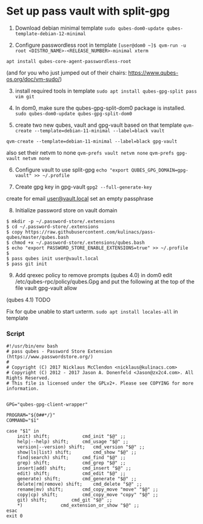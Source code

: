 # Set up pass vault with split-gpg

1. Download debian minimal template
```sudo qubes-dom0-update qubes-template-debian-12-minimal```

2. Configure passwordless root in template
```[user@dom0 ~]$ qvm-run -u root <DISTRO_NAME>-<RELEASE_NUMBER>-minimal xterm```

```apt install qubes-core-agent-passwordless-root```

(and for you who just jumped out of their chairs: https://www.qubes-os.org/doc/vm-sudo/)


3. install required tools in template
```sudo apt install qubes-gpg-split pass vim git```


4. In dom0, make sure the qubes-gpg-split-dom0 package is installed.
```sudo qubes-dom0-update qubes-gpg-split-dom0```

5. create two new qubes, vault and gpg-vault based on that template
```qvm-create --template=debian-11-minimal --label=black vault```

```qvm-create --template=debian-11-minimal --label=black gpg-vault```

also set their netvm to none
```qvm-prefs vault netvm none```
```qvm-prefs gpg-vault netvm none```

6. Configure vault to use split-gpg
```echo "export QUBES_GPG_DOMAIN=gpg-vault" >> ~/.profile```

7. Create gpg key in gpg-vault
```gpg2 --full-generate-key```

create for email user@vault.local
set an empty passphrase

8. Initialize password store on vault domain
```
$ mkdir -p ~/.password-store/.extensions
$ cd ~/.password-store/.extensions
$ copy https://raw.githubusercontent.com/kulinacs/pass-qubes/master/qubes.bash
$ chmod +x ~/.password-store/.extensions/qubes.bash
$ echo "export PASSWORD_STORE_ENABLE_EXTENSIONS=true" >> ~/.profile
$
$ pass qubes init user@vault.local
$ pass git init
```

9. Add qrexec policy to remove prompts (qubes 4.0)
in dom0 edit /etc/qubes-rpc/policy/qubes.Gpg and put the following at the top of the file
vault gpg-vault allow

(qubes 4.1)
TODO

Fix for qube unable to start uxterm.
`sudo apt install locales-all` in template


### Script

```
#!/usr/bin/env bash
# pass qubes - Password Store Extension (https://www.passwordstore.org/)
#
# Copyright (C) 2017 Nicklaus McClendon <nicklaus@kulinacs.com>
# Copyright (C) 2012 - 2017 Jason A. Donenfeld <Jason@zx2c4.com>. All Rights Reserved.
# This file is licensed under the GPLv2+. Please see COPYING for more information.


GPG="qubes-gpg-client-wrapper"

PROGRAM="${0##*/}"
COMMAND="$1"

case "$1" in
	init) shift;			cmd_init "$@" ;;
	help|--help) shift;		cmd_usage "$@" ;;
	version|--version) shift;	cmd_version "$@" ;;
	show|ls|list) shift;		cmd_show "$@" ;;
	find|search) shift;		cmd_find "$@" ;;
	grep) shift;			cmd_grep "$@" ;;
	insert|add) shift;		cmd_insert "$@" ;;
	edit) shift;			cmd_edit "$@" ;;
	generate) shift;		cmd_generate "$@" ;;
	delete|rm|remove) shift;	cmd_delete "$@" ;;
	rename|mv) shift;		cmd_copy_move "move" "$@" ;;
	copy|cp) shift;			cmd_copy_move "copy" "$@" ;;
	git) shift;			cmd_git "$@" ;;
	*)				cmd_extension_or_show "$@" ;;
esac
exit 0
```
